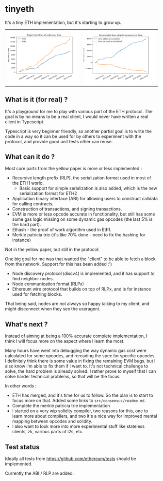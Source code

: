 # tinyeth

It's a tiny ETH implementation, but it's starting to grow up.

|                |    |
| :----------------------------------: | :-------------------------------------------: |
| ![](./code-stats/diff_over_time.png) | ![](./code-stats/added_removed_over_time.png) |


## What is it (for real) ? 
It's a playground for me to play with various part of the ETH protocol. The goal is by no means to be a real client, I would never have written a real client in Typescript. 

Typescript is very beginner friendly, so another partial goal is to write the code in a way so it can be used for by others to experiment with the protocol, and provide good unit tests other can reuse.

## What can it do ? 
Most core parts from the yellow paper is more or less implemented :

- Recursive length prefix (RLP), the serialization format used in most of the ETH1 world. 
  - Basic support for simple serialization is also added, which is the new serialization format for ETH2
- Application binary interface (ABI) for allowing users to construct calldata for calling contracts.
- Construction of transactions, and signing transactions.
- EVM is more or less opcode accurate in functionality, but still has some some gas logic missing on some dynamic gas opcodes (the last 5% is the hard part).
- Ethash - the proof of work algorithm used in Eth1.
- Merkle patricia trie (it's like 70% done - need to fix the hashing for instance)

Not in the yellow paper, but still in the protocol: 

One big goal for me was that wanted the "client" to be able to fetch a block from the network. Support for this has been added :')

- Node discovery protocol (discv4) is implemented, and it has support to find neighbor nodes. 
- Node communication format (RLPx) 
- Ethereum wire protocol that builds on top of RLPx, and is for instance used for fetching blocks.

That being said, nodes are not always so happy talking to my client, and might disconnect when they see the useragent. 

## What's next ? 
Instead of aiming at being a 100% accurate complete implementation, I think I will focus more on the aspect where I learn the most. 

Many hours have went into debugging the way dynamic gas cost were calculated for some opcodes, and rereading the spec for specific opcodes. I definitely think there is some value in fixing the remaining EVM bugs, but I also know i'm able to fix them if I want to. It's not technical challenge to solve, the hard problem is already solved.
I rather prove to myself that I can solve harder technical problems, so that will be the focus.

In other words : 

- ETH has merged, and it's time for us to follow. So the plan is to start to focus more on that. Added some links to `src/consensus/readme.md`.
- Complete the merkle patricia trie implementation
- I started on a very wip solidity compiler, two reasons for this, one to learn more about compilers, and two it's a nice way for improved mental mapping between opcodes and solidity.
- I also want to look more into more experimental stuff like stateless clients, zk, various parts of l2s, etc.

## Test status
Ideally all tests from https://github.com/ethereum/tests should be implemented. 

Currently the ABI / RLP are added.
